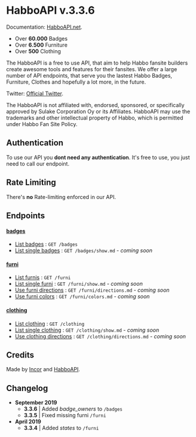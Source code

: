 # HabboAPI v.3.3.6
Documentation: [HabboAPI.net](https://habboapi.net/).

- Over **60.000** Badges
- Over **6.500** Furniture
- Over **500** Clothing

The HabboAPI is a free to use API, that aim to help Habbo fansite builders create awesome tools and features for their fansites. We offer a large number of API endpoints, that serve you the lastest Habbo Badges, Furniture, Clothes and hopefully a lot more, in the future.

Twitter: [Official Twitter](https://twitter.com/habboapi).

The HabboAPI is not affiliated with, endorsed, sponsored, or specifically approved by Sulake Corporation Oy or its Affiliates. HabboAPI may use the trademarks and other intellectual property of Habbo, which is permitted under Habbo Fan Site Policy.

## Authentication
To use our API you **dont need any authentication**. It's free to use, you just need to call our endpoint.

## Rate Limiting
There's **no** Rate-limiting enforced in our API.

## Endpoints
#### [badges](badges/README.md)
- [List badges](badges/get.md) : `GET /badges`
- [List single badges](badges/show.md) : `GET /badges/show.md` - _coming soon_

#### [furni](furni/README.md)
- [List furnis](furni/get.md) : `GET /furni`
- [List single furni](furni/show.md) : `GET /furni/show.md` - _coming soon_
- [Use furni directions](furni/directions.md) : `GET /furni/directions.md` - _coming soon_
- [Use furni colors](furni/colors.md) : `GET /furni/colors.md` - _coming soon_

#### [clothing](clothing/README.md)
- [List clothing](clothing/get.md) : `GET /clothing`
- [List single clothing](clothing/show.md) : `GET /clothing/show.md` - _coming soon_
- [Use clothing directions](clothing/directions.md) : `GET /clothing/directions.md` - _coming soon_

## Credits
Made by [Incor](https://github.com/inctor) and [HabboAPI](https://github.com/habboapi).

## Changelog
- **September 2019**
  - **3.3.6** | Added _badge_owners_ to `/badges`
  - **3.3.5** | Fixed missing furni `/furni`
- **April 2019**
  - **3.3.4** | Added _states_ to `/furni`
